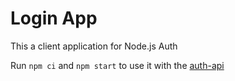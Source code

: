 # Login App
This a client application for Node.js Auth

Run `npm ci` and `npm start` to use it with the [auth-api](https://github.com/mate-academy/nodejs-auth-api-done)

